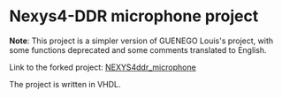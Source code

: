 # Nexys4-DDR microphone project
**Note**: This project is a simpler version of GUENEGO Louis's project, with some functions deprecated and some comments translated to English.

Link to the forked project: [NEXYS4ddr_microphone](https://github.com/Louis-GUENEGO/NEXYS4ddr_microphone)

The project is written in VHDL.
